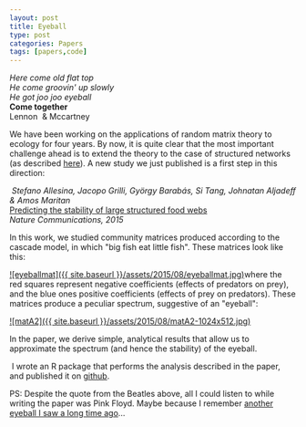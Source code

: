 ```yaml
---
layout: post
title: Eyeball
type: post
categories: Papers
tags: [papers,code]
---
```


_Here come old flat top_ </br>
_He come groovin' up slowly_</br> 
_He got joo joo eyeball_ </br>
**Come together** </br>
Lennon&nbsp; &&nbsp;Mccartney

We have been working on the applications of random matrix theory to ecology for four years. By now, it is quite clear that the most important challenge ahead is to extend the theory to the case of structured networks (as described&nbsp;[here](http://link.springer.com/article/10.1007/s10144-014-0471-0)). A new study we just published is a first step in this direction:

_&nbsp;Stefano Allesina, Jacopo Grilli, György Barabás, Si Tang, Johnatan Aljadeff & Amos Maritan_  
[Predicting the stability of large structured food webs](http://www.nature.com/ncomms/2015/150722/ncomms8842/full/ncomms8842.html)  
_Nature Communications, 2015_

In this work, we studied community matrices produced according to the cascade model, in which "big fish eat little fish". These matrices look like this:

[![eyeballmat]({{ site.baseurl }}/assets/2015/08/eyeballmat.jpg)](http://allesinalab.uchicago.edu/wp-content/uploads/2015/08/eyeballmat.jpg)where the red squares represent negative coefficients (effects of predators on prey), and the blue ones positive coefficients (effects of prey on predators). These matrices produce&nbsp;a peculiar spectrum, suggestive of an "eyeball":

[![matA2]({{ site.baseurl }}/assets/2015/08/matA2-1024x512.jpg)](http://allesinalab.uchicago.edu/wp-content/uploads/2015/08/matA2.jpg)

In the paper, we derive simple, analytical results that allow us to approximate the spectrum (and hence the stability) of the&nbsp;eyeball.

&nbsp;I wrote an R package that performs the analysis described in the paper, and published it on [github](https://github.com/StefanoAllesina/eyeball).

PS: Despite the quote from the Beatles above, all I could listen to&nbsp;while writing the paper was Pink Floyd. Maybe because I remember [another eyeball I saw a long time ago](https://www.youtube.com/watch?feature=player_detailpage&v=bz2tcbDfY2A#t=74)...

